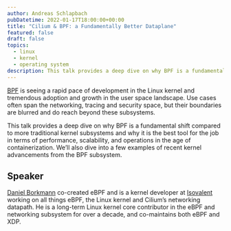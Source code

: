 ```yaml
---
author: Andreas Schlapbach
pubDatetime: 2022-01-17T18:00:00+00:00
title: "Cilium & BPF: a Fundamentally Better Dataplane"
featured: false
draft: false
topics:
  - linux
  - kernel
  - operating system
description: This talk provides a deep dive on why BPF is a fundamental shift compared to more traditional kernel subsystems and why it is the best tool for the job in terms of performance, scalability, and operations in the age of containerization.
---
```


[BPF](https://ebpf.io/what-is-ebpf#what-is-ebpf) is seeing a rapid pace of development in the Linux kernel and tremendous adoption and growth in the user space landscape. Use cases often span the networking, tracing and security space, but their boundaries are blurred and do reach beyond these subsystems.

This talk provides a deep dive on why BPF is a fundamental shift compared to more traditional kernel subsystems and why it is the best tool for the job in terms of performance, scalability, and operations in the age of containerization. We’ll also dive into a few examples of recent kernel advancements from the BPF subsystem.

## Speaker

[Daniel Borkmann](https://www.linkedin.com/in/borkmann/) co-created eBPF and is a kernel developer at [Isovalent](https://isovalent.com/) working on all things eBPF, the Linux kernel and Cilium’s networking datapath. He is a long-term Linux kernel core contributor in the eBPF and networking subsystem for over a decade, and co-maintains both eBPF and XDP.
